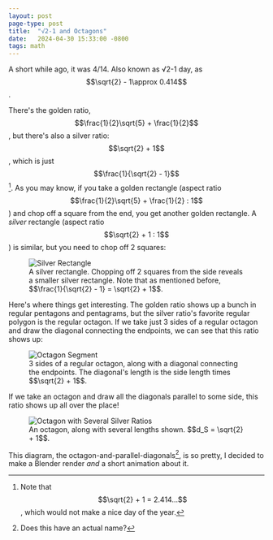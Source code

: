```yaml
---
layout: post
page-type: post
title:  "√2-1 and Octagons"
date:   2024-04-30 15:33:00 -0800
tags: math
---
```

A short while ago, it was 4/14. Also known as √2-1 day, as $$\sqrt{2} - 1\approx 0.414$$.

There's the golden ratio, $$\frac{1}{2}\sqrt{5} + \frac{1}{2}$$, but there's also a silver ratio: $$\sqrt{2} + 1$$, which is just $$\frac{1}{\sqrt{2} - 1}$$[^day].
As you may know, if you take a golden rectangle (aspect ratio $$\frac{1}{2}\sqrt{5} + \frac{1}{2} : 1$$) and chop off a square from the end, you get another golden rectangle.
A *silver* rectangle (aspect ratio $$\sqrt{2} + 1 : 1$$) is similar, but you need to chop off 2 squares:

<div class="figrow">
    <figure>
        <img class="center-img" src="{{ '/assets/posts/sqrt-2-minus-1/silver-rectangle.svg' | relative_url}}"
            alt="Silver Rectangle"/>
        <figcaption>A silver rectangle. Chopping off 2 squares from the side reveals a smaller silver rectangle. Note that as mentioned before,
        $$\frac{1}{\sqrt{2} - 1} = \sqrt{2} + 1$$.</figcaption>
    </figure>
</div>

Here's where things get interesting. The golden ratio shows up a bunch in regular pentagons and pentagrams, but the silver ratio's favorite regular polygon is the regular octagon. If we take just 3 sides of a regular octagon and draw the diagonal connecting the endpoints, we can see that this ratio shows up:

<div class="figrow">
    <figure>
        <img class="center-img" src="{{ '/assets/posts/sqrt-2-minus-1/octagon-segment.svg' | relative_url}}"
            alt="Octagon Segment"/>
        <figcaption>3 sides of a regular octagon, along with a diagonal connecting the endpoints. The diagonal's length is the side length times $$\sqrt{2} + 1$$.</figcaption>
    </figure>
</div>

If we take an octagon and draw all the diagonals parallel to some side, this ratio shows up all over the place!

<div class="figrow">
    <figure>
        <img class="center-img" src="{{ '/assets/posts/sqrt-2-minus-1/octagon.svg' | relative_url}}"
            alt="Octagon with Several Silver Ratios"/>
        <figcaption>An octagon, along with several lengths shown. $$d_S = \sqrt{2} + 1$$.</figcaption>
    </figure>
</div>

This diagram, the octagon-and-parallel-diagonals[^name], is so pretty, I decided to make a Blender render *and* a short animation about it.

[^day]: Note that $$\sqrt{2} + 1 = 2.414...$$, which would not make a nice day of the year.
[^name]: Does this have an actual name?